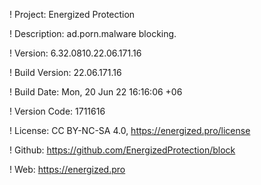! Project: Energized Protection

! Description: ad.porn.malware blocking.

! Version: 6.32.0810.22.06.171.16

! Build Version: 22.06.171.16

! Build Date: Mon, 20 Jun 22 16:16:06 +06

! Version Code: 1711616

! License: CC BY-NC-SA 4.0, https://energized.pro/license

! Github: https://github.com/EnergizedProtection/block

! Web: https://energized.pro
